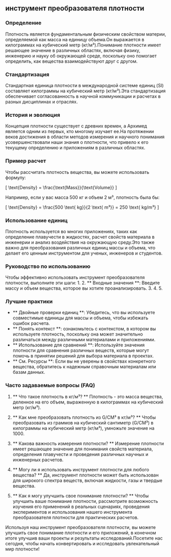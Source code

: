 ## инструмент преобразователя плотности

### Определение
Плотность является фундаментальным физическим свойством материи, определяемой как масса на единицу объема.Он выражается в килограммах на кубический метр (кг/м³).Понимание плотности имеет решающее значение в различных областях, включая физику, инженерию и науку об окружающей среде, поскольку оно помогает определить, как вещества взаимодействуют друг с другом.

### Стандартизация
Стандартная единица плотности в международной системе единиц (SI) составляет килограммы на кубический метр (кг/м³).Эта стандартизация обеспечивает согласованность в научной коммуникации и расчетах в разных дисциплинах и отраслях.

### История и эволюция
Концепция плотности существует с древних времен, а Архимед является одним из первых, кто многому изучает ее.На протяжении веков достижения в области методов измерения и научного понимания усовершенствовали наши знания о плотности, что привело к его текущему определению и приложениям в различных областях.

### Пример расчет
Чтобы рассчитать плотность вещества, вы можете использовать формулу:

\[ \text{Density} = \frac{\text{Mass}}{\text{Volume}} \]

Например, если у вас масса 500 кг и объем 2 м³, плотность была бы:

\[ \text{Density} = \frac{500 \text{ kg}}{2 \text{ m³}} = 250 \text{ kg/m³} \]

### Использование единиц
Плотность используется во многих приложениях, таких как определение плавучести в жидкостях, расчет свойств материала в инженерии и анализ воздействия на окружающую среду.Это также важно для преобразования различных единиц массы и объема, что делает его ценным инструментом для ученых, инженеров и студентов.

### Руководство по использованию
Чтобы эффективно использовать инструмент преобразователя плотности, выполните эти шаги:
1.
2. ** Входные значения **: Введите массу и объем вещества, которое вы хотите проанализировать.
3.
4.
5.

### Лучшие практики
- ** Двойные проверки единиц **: Убедитесь, что вы используете совместимые единицы для массы и объема, чтобы избежать ошибок расчета.
- ** Понять контекст **: ознакомьтесь с контекстом, в котором вы используете плотность, поскольку она может значительно различаться между различными материалами и приложениями.
- ** Использование для сравнений **: Используйте значения плотности для сравнения различных веществ, которые могут помочь в принятии решений для выбора материала в проектах.
- ** См. Ресурсы **: Если вы не уверены в свойствах конкретного вещества, обратитесь к надежным справочным материалам или базам данных.

### Часто задаваемые вопросы (FAQ)

1. ** Что такое плотность в кг/м³? **
Плотность - это масса вещества, деленное на его объем, выраженную в килограммах на кубический метр (кг/м³).

2. ** Как мне преобразовать плотность из G/CM³ в кг/м³? **
Чтобы преобразовать из граммов на кубический сантиметр (G/CM³) в килограммы на кубический метр (кг/м³), умножьте значение на 1000.

3. ** Какова важность измерения плотности? **
Измерение плотности имеет решающее значение для понимания свойств материала, определения плавучести и проведения различных научных и инженерных расчетов.

4. ** Могу ли я использовать инструмент плотности для любого вещества? **
Да, инструмент плотности может быть использован для широкого спектра веществ, включая жидкости, газы и твердые вещества.

5. ** Как я могу улучшить свое понимание плотности? **
Чтобы улучшить ваше понимание плотности, рассмотрите возможность изучения его применений в реальных сценариях, проведения экспериментов и использования нашего инструмента преобразователя плотности для практических расчетов.

Используя наш инструмент преобразователя плотности, вы можете улучшить свое понимание плотности и его приложений, в конечном итоге улучшив ваши проекты и результаты исследований.Посетите нас сегодня, чтобы начать конвертировать и исследовать увлекательный мир плотности!